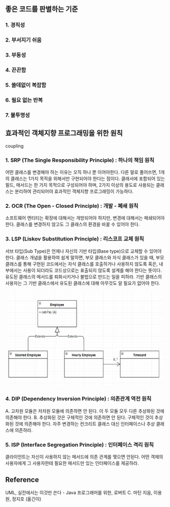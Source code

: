 

## 좋은 코드를 판별하는 기준

### 1. 경직성

### 2. 부서지기 쉬움

### 3. 부동성

### 4. 끈끈함

### 5. 쓸데없이 복잡함

### 6. 필요 없는 반복

### 7. 불투명성



## 효과적인 객체지향 프로그래밍을 위한 원칙
coupling

### 1. SRP (The Single Responsibility Principle) : 하나의 책임 원칙 
어떤 클래스를 변경해야 하는 이유는 오직 하나 뿐 이어야한다. 다른 말로 풀어쓰면, 1개의 클래스는 1가지 목적을 위해서만 구현되어야 한다는 점이다.
클래서에 포함되어 있는 필드, 매서드는 한 가지 목적으로 구성되어야 하며, 2가지 이상의 용도로 사용되는 클래스는 분리하여 관리되어야 효과적인 객체지향 프로그래밍이 가능하다.

### 2. OCR (The Open - Closed Principle) : 개발 - 폐쇄 원칙
소프트웨어 엔티티는 확장에 대해서는 개방되어야 하지만, 변경에 대해서는 페쇄되어야 한다. 클래스를 변경하지 않고도 그 클래스의 환경을 바꿀 수 있어야 한다.

### 3. LSP (Liskov Substitution Principle) : 리스코프 교체 원칙
서브 타입(Sub Type)은 언제나 자신의 기반 타입(Base type)으로 교체할 수 있어야 한다.
클래스 개념을 활용하여 쉽게 말하면, 부모 클래스와 자식 클래스가 있을 때, 부모 클래스를 통해 구현된 코드에서는 자식 클래스를 호출하거나 사용하지 않도록 혹은, 내부에서는 사용이 되더라도 코드상으로는 표출되지 않도록 설계를 해야 한다는 뜻이다.
유도된 클래스의 메서드를 퇴화시키거나 불법으로 만드는 일을 피하라. 기반 클래스의 사용자는 그 기반 클래스에서 유도된 클래스에 대해 아무것도 알 필요가 없어야 한다.

<a href="url"><img src="https://github.com/yeodongbin/img/blob/master/LSP_01.jpg" align="centor" height="300" width="500" ></a>

### 4. DIP (Dependency Inversion Principle) : 의존관계 역전 원칙
A. 고차원 모듈은 저차원 모듈에 의존하면 안 된다. 이 두 모듈 모두 다른 추상화된 것에 의존해야 한다.
B. 추상화된 것은 구체적인 것에 의존하면 안 된다. 구체적인 것이 추상화된 것에 의존해야 한다.
자주 변경하는 컨크리트 클래스 대신 인터페이스나 추상 클래스에 의존하라.

### 5. ISP (Interface Segregation Principle) : 인터페이스 격리 원칙
클라이언트는 자신이 사용하지 않는 메서드에 의존 관계를 맺으면 안된다.
어떤 객체의 사용자에게 그 사용자한테 필요한 매서드만 있는 인터페이스를 제공하라.


## Reference 
UML, 실전에서는 이것만 쓴다 - Java 프로그래머를 위한, 로버트 C. 마틴 지음, 이용원, 정지호 (옮긴이) 

